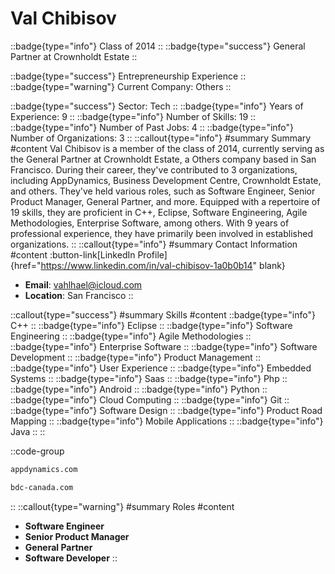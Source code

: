 # Val Chibisov
::badge{type="info"}
Class of 2014
::
::badge{type="success"}
General Partner at Crownholdt Estate
::

::badge{type="success"}
Entrepreneurship Experience
::
::badge{type="warning"}
Current Company: Others
::

::badge{type="success"}
Sector: Tech
::
::badge{type="info"}
Years of Experience: 9
::
::badge{type="info"}
Number of Skills: 19
::
::badge{type="info"}
Number of Past Jobs: 4
::
::badge{type="info"}
Number of Organizations: 3
::
::callout{type="info"}
#summary
Summary
#content
Val Chibisov is a member of the class of 2014, currently serving as the General Partner at Crownholdt Estate, a Others company based in San Francisco. During their career, they've contributed to 3 organizations, including AppDynamics, Business Development Centre, Crownholdt Estate, and others. They've held various roles, such as Software Engineer, Senior Product Manager, General Partner, and more. Equipped with a repertoire of 19 skills, they are proficient in C++, Eclipse, Software Engineering, Agile Methodologies, Enterprise Software, among others.  With 9 years of professional experience, they have primarily been involved in established organizations.
::
::callout{type="info"}
#summary
Contact Information
#content
:button-link[LinkedIn Profile]{href="https://www.linkedin.com/in/val-chibisov-1a0b0b14" blank}
- **Email**: vahlhael@icloud.com
- **Location**: San Francisco
::

::callout{type="success"}
#summary
Skills
#content
::badge{type="info"}
C++
::
::badge{type="info"}
Eclipse
::
::badge{type="info"}
Software Engineering
::
::badge{type="info"}
Agile Methodologies
::
::badge{type="info"}
Enterprise Software
::
::badge{type="info"}
Software Development
::
::badge{type="info"}
Product Management
::
::badge{type="info"}
User Experience
::
::badge{type="info"}
Embedded Systems
::
::badge{type="info"}
Saas
::
::badge{type="info"}
Php
::
::badge{type="info"}
Android
::
::badge{type="info"}
Python
::
::badge{type="info"}
Cloud Computing
::
::badge{type="info"}
Git
::
::badge{type="info"}
Software Design
::
::badge{type="info"}
Product Road Mapping
::
::badge{type="info"}
Mobile Applications
::
::badge{type="info"}
Java
::
::

::code-group
```bash [AppDynamics]
appdynamics.com
```
```bash [Business Development Centre]
bdc-canada.com
```
::
::callout{type="warning"}
#summary
Roles
#content
- **Software Engineer**
- **Senior Product Manager**
- **General Partner**
- **Software Developer**
::

